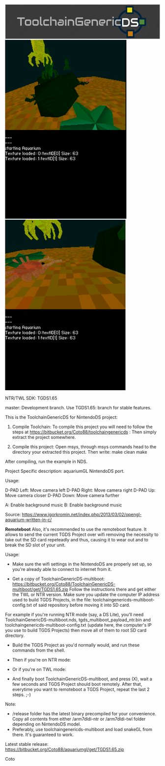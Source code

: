 ![ToolchainGenericDS](img/TGDS-Logo.png)
![ToolchainGenericDS](img/aq1.png)
![ToolchainGenericDS](img/aq2.png)

NTR/TWL SDK: TGDS1.65

master: Development branch. Use TGDS1.65: branch for stable features.

This is the ToolchainGenericDS for NintendoDS project:

1.	Compile Toolchain:
To compile this project you will need to follow the steps at https://bitbucket.org/Coto88/toolchaingenericds :
Then simply extract the project somewhere.

2.	Compile this project: 
Open msys, through msys commands head to the directory your extracted this project.
Then write:
make clean <enter>
make <enter>

After compiling, run the example in NDS. 

Project Specific description: aquariumGL NintendoDS port.

Usage:

D-PAD Left: Move camera left
D-PAD Right: Move camera right
D-PAD Up: Move camera closer
D-PAD Down: Move camera further

A: Enable background music
B: Enable background music

Source: https://www.igorkromin.net/index.php/2013/03/02/opengl-aquarium-written-in-c/

____Remoteboot____
Also, it's recommended to use the remoteboot feature. It allows to send the current TGDS Project over wifi removing the necessity
to take out the SD card repeteadly and thus, causing it to wear out and to break the SD slot of your unit.

Usage:
- Make sure the wifi settings in the NintendoDS are properly set up, so you're already able to connect to internet from it.

- Get a copy of ToolchainGenericDS-multiboot: https://bitbucket.org/Coto88/ToolchainGenericDS-multiboot/get/TGDS1.65.zip
Follow the instructions there and get either the TWL or NTR version. Make sure you update the computer IP address used to build TGDS Projects, 
in the file: toolchaingenericds-multiboot-config.txt of said repository before moving it into SD card.

For example if you're running NTR mode (say, a DS Lite), you'll need ToolchainGenericDS-multiboot.nds, tgds_multiboot_payload_ntr.bin
and toolchaingenericds-multiboot-config.txt (update here, the computer's IP you use to build TGDS Projects) then move all of them to root SD card directory.

- Build the TGDS Project as you'd normally would, and run these commands from the shell.
<make clean>
<make>

- Then if you're on NTR mode:
<remoteboot ntr_mode computer_ip_address>

- Or if you're on TWL mode:
<remoteboot twl_mode computer_ip_address>

- And finally boot ToolchainGenericDS-multiboot, and press (X), wait a few seconds and TGDS Project should boot remotely.
  After that, everytime you want to remoteboot a TGDS Project, repeat the last 2 steps. ;-)

Note: 
- /release folder has the latest binary precompiled for your convenience. Copy all contents from either /arm7dldi-ntr or /arm7dldi-twl folder depending on NintendoDS model.
- Preferably, use toolchaingenericds-multiboot and load snakeGL from there. It's guaranteed to work.

Latest stable release:
https://bitbucket.org/Coto88/aquariumgl/get/TGDS1.65.zip

Coto